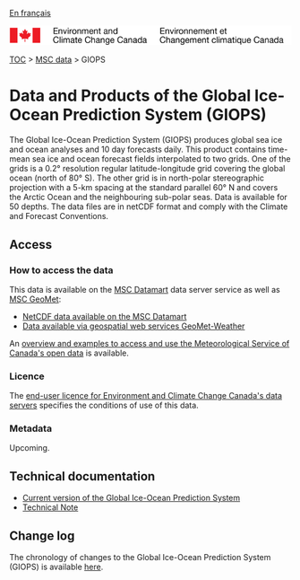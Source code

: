 [En français](readme_giops_fr.md)

![ECCC logo](../../img_eccc-logo.png)

[TOC](../../readme_en.md) > [MSC data](../readme_en.md) > GIOPS

# Data and Products of the Global Ice-Ocean Prediction System (GIOPS)

The Global Ice-Ocean Prediction System (GIOPS) produces global sea ice and ocean analyses and 10 day forecasts daily. This product contains time-mean sea ice and ocean forecast fields interpolated to two grids. One of the grids is a 0.2° resolution regular latitude-longitude grid covering the global ocean (north of 80° S). The other grid is in north-polar stereographic projection with a 5-km spacing at the standard parallel 60° N and covers the Arctic Ocean and the neighbouring sub-polar seas. Data is available for 50 depths. The data files are in netCDF format and comply with the Climate and Forecast Conventions. 

## Access

### How to access the data

This data is available on the [MSC Datamart](../../msc-datamart/readme_en.md) data server service as well as [MSC GeoMet](../../msc-geomet/readme_en.md):

* [NetCDF data available on the MSC Datamart](readme_giops-datamart_en.md) 
* [Data available via geospatial web services GeoMet-Weather](../../msc-geomet/readme_en.md)

An [overview and examples to access and use the Meteorological Service of Canada's open data](../../usage/readme_en.md) is available.

### Licence

The [end-user licence for Environment and Climate Change Canada's data servers](../../licence/readme_en.md) specifies the conditions of use of this data.

### Metadata

Upcoming.

## Technical documentation

* [Current version of the Global Ice-Ocean Prediction System](https://collaboration.cmc.ec.gc.ca/cmc/CMOI/product_guide/docs/tech_specifications/tech_specifications_GIOPS_e.pdf)
* [Technical Note](https://collaboration.cmc.ec.gc.ca/cmc/cmoi/product_guide/docs/tech_notes/technote_giops_e.pdf)

## Change log

The chronology of changes to the Global Ice-Ocean Prediction System (GIOPS) is available [here](changelog_giops_en.md).
